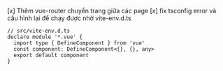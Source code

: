 [x] Thêm vue-router chuyển trang giữa các page
[x] fix tsconfig error và cấu hình lại để chạy được nhờ vite-env.d.ts

```
// src/vite-env.d.ts
declare module '*.vue' {
  import type { DefineComponent } from 'vue'
  const component: DefineComponent<{}, {}, any>
  export default component
}
```